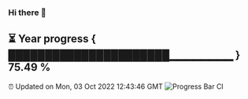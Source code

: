 ### Hi there 👋
⏳ Year progress { ██████████████████████▁▁▁▁▁▁▁▁ } 75.49 %
---
⏰ Updated on Mon, 03 Oct 2022 12:43:46 GMT
![Progress Bar CI](https://github.com/liununu/liununu/workflows/Progress%20Bar%20CI/badge.svg)
